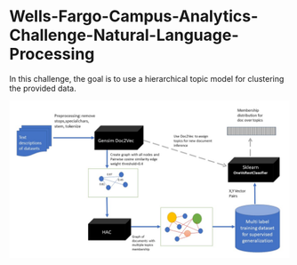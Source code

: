 # Wells-Fargo-Campus-Analytics-Challenge-Natural-Language-Processing
In this challenge, the goal is to use a hierarchical topic model for clustering the provided data. 

![Data_Pipeline](Implementation_pipeline.jpg "Logo Title Text 1")
